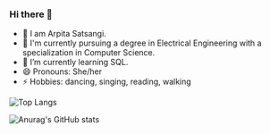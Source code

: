 ### Hi there 👋

- 👯 I am Arpita Satsangi.
- 📖 I'm currently pursuing a degree in Electrical Engineering with a specialization in Computer Science.
- 🌱 I’m currently learning SQL.
- 😄 Pronouns: She/her
- ⚡ Hobbies: dancing, singing, reading, walking

![Top Langs](https://github-readme-stats.vercel.app/api/top-langs/?username=ArpitaSatsangi&hide_progress=true)

![Anurag's GitHub stats](https://github-readme-stats.vercel.app/api?username=ArpitaSatsangi&show_icons=true&theme=dracula)

<!--

[![GitHub Streak](http://github-readme-streak-stats.herokuapp.com?user=ArpitaSatsangi&theme=dark)](https://git.io/streak-stats)

[![Top Langs](https://github-readme-stats.vercel.app/api/top-langs/?username=ArpitaSatsangi&layout=compact)](https://github.com/anuraghazra/github-readme-stats)


**ArpitaSatsangi/ArpitaSatsangi** is a ✨ _special_ ✨ repository because its `README.md` (this file) appears on your GitHub profile.

Here are some ideas to get you started:

- 🔭 I’m currently working on ...
- 🌱 I’m currently learning Machine learning and Data science
- 👯 I’m looking to collaborate on ...
- 🤔 I’m looking for help with ...
- 💬 Ask me about ...
- 📫 How to reach me: ...
- 😄 Pronouns: ...
- ⚡ Fun fact: ...
-->
